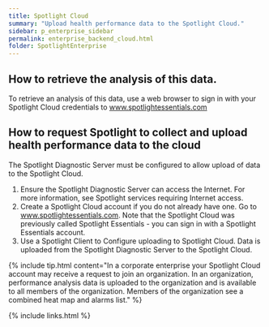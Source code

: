 ```yaml
---
title: Spotlight Cloud
summary: "Upload health performance data to the Spotlight Cloud."
sidebar: p_enterprise_sidebar
permalink: enterprise_backend_cloud.html
folder: SpotlightEnterprise
---
```



## How to retrieve the analysis of this data.

To retrieve an analysis of this data, use a web browser to sign in with your Spotlight Cloud credentials to www.spotlightessentials.com

## How to request Spotlight to collect and upload health performance data to the cloud

The Spotlight Diagnostic Server must be configured to allow upload of data to the Spotlight Cloud.

1. Ensure the Spotlight Diagnostic Server can access the Internet. For more information, see Spotlight services requiring Internet access.
2. Create a Spotlight Cloud account if you do not already have one. Go to www.spotlightessentials.com. Note that the Spotlight Cloud was previously called Spotlight Essentials - you can sign in with a Spotlight Essentials account.
3. Use a Spotlight Client to Configure uploading to Spotlight Cloud. Data is uploaded from the Spotlight Diagnostic Server to the Spotlight Cloud.


{% include tip.html content="In a corporate enterprise your Spotlight Cloud account may receive a request to join an organization. In an organization, performance analysis data is uploaded to the organization and is available to all members of the organization. Members of the organization see a combined heat map and alarms list." %}


{% include links.html %}
